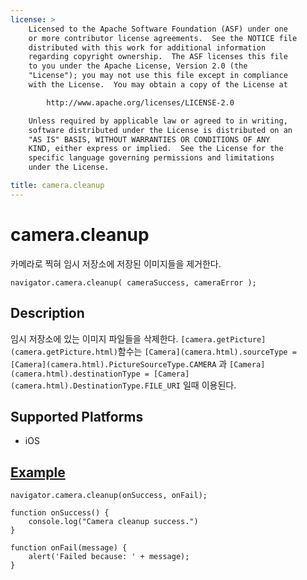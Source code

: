 ```yaml
---
license: >
    Licensed to the Apache Software Foundation (ASF) under one
    or more contributor license agreements.  See the NOTICE file
    distributed with this work for additional information
    regarding copyright ownership.  The ASF licenses this file
    to you under the Apache License, Version 2.0 (the
    "License"); you may not use this file except in compliance
    with the License.  You may obtain a copy of the License at

        http://www.apache.org/licenses/LICENSE-2.0

    Unless required by applicable law or agreed to in writing,
    software distributed under the License is distributed on an
    "AS IS" BASIS, WITHOUT WARRANTIES OR CONDITIONS OF ANY
    KIND, either express or implied.  See the License for the
    specific language governing permissions and limitations
    under the License.

title: camera.cleanup
---
```


camera.cleanup
=================

카메라로 찍혀 임시 저장소에 저장된 이미지들을 제거한다.

    navigator.camera.cleanup( cameraSuccess, cameraError );

Description
-----------

임시 저장소에 있는 이미지 파일들을 삭제한다. `[camera.getPicture](camera.getPicture.html)`함수는 `[Camera](camera.html).sourceType = [Camera](camera.html).PictureSourceType.CAMERA` 과 `[Camera](camera.html).destinationType = [Camera](camera.html).DestinationType.FILE_URI` 일때 이용된다.


Supported Platforms
-------------------

- iOS


[Example](../storage/storage.opendatabase.html)
-------------

    navigator.camera.cleanup(onSuccess, onFail); 

    function onSuccess() {
        console.log("Camera cleanup success.")
    }

    function onFail(message) {
        alert('Failed because: ' + message);
    }
